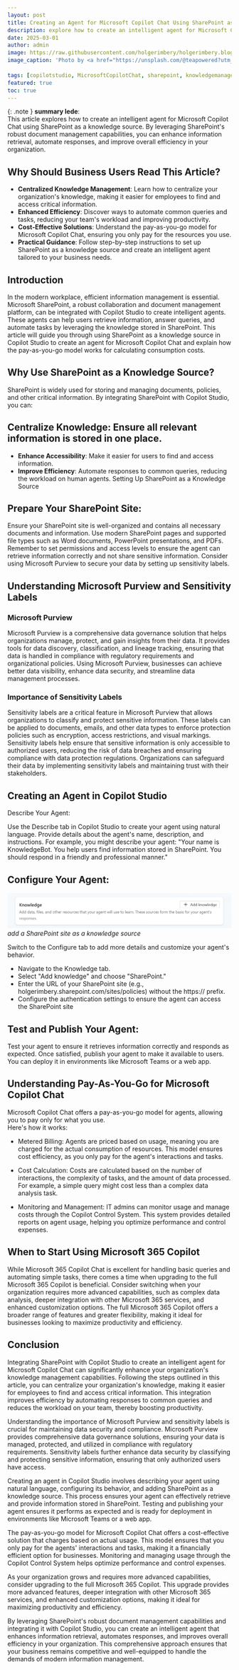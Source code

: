 ```yaml
---
layout: post
title: Creating an Agent for Microsoft Copilot Chat Using SharePoint as a Knowledge Source
description: explore how to create an intelligent agent for Microsoft Copilot Chat using SharePoint as a knowledge source. By leveraging SharePoint's robust document management capabilities, you can enhance information retrieval, automate responses, and improve overall efficiency in your organization.
date: 2025-03-01
author: admin
image: https://raw.githubusercontent.com/holgerimbery/holgerimbery.blog/main/holgerimbery/images/2025/02/patrick-robert-doyle-OvXht_wi5Ew-unsplash.jpg
image_caption: 'Photo by <a href="https://unsplash.com/@teapowered?utm_content=creditCopyText&utm_medium=referral&utm_source=unsplash">Patrick Robert Doyle</a> on <a href="https://unsplash.com/photos/interior-building-OvXht_wi5Ew?utm_content=creditCopyText&utm_medium=referral&utm_source=unsplash">Unsplash</a>'
      
tags: [copilotstudio, MicrosoftCopilotChat, sharepoint, knowledgemanagement]
featured: true
toc: true
---
```

{: .note }
**summary lede**:  
This article explores how to create an intelligent agent for Microsoft Copilot Chat using SharePoint as a knowledge source. By leveraging SharePoint's robust document management capabilities, you can enhance information retrieval, automate responses, and improve overall efficiency in your organization.

## Why Should Business Users Read This Article?

- **Centralized Knowledge Management**: Learn how to centralize your organization's knowledge, making it easier for employees to find and access critical information.
- **Enhanced Efficiency**: Discover ways to automate common queries and tasks, reducing your team's workload and improving productivity.
- **Cost-Effective Solutions**: Understand the pay-as-you-go model for Microsoft Copilot Chat, ensuring you only pay for the resources you use.
- **Practical Guidance**: Follow step-by-step instructions to set up SharePoint as a knowledge source and create an intelligent agent tailored to your business needs.


## Introduction

In the modern workplace, efficient information management is essential. Microsoft SharePoint, a robust collaboration and document management platform, can be integrated with Copilot Studio to create intelligent agents. These agents can help users retrieve information, answer queries, and automate tasks by leveraging the knowledge stored in SharePoint. This article will guide you through using SharePoint as a knowledge source in Copilot Studio to create an agent for Microsoft Copilot Chat and explain how the pay-as-you-go model works for calculating consumption costs.

## Why Use SharePoint as a Knowledge Source?

SharePoint is widely used for storing and managing documents, policies, and other critical information. By integrating SharePoint with Copilot Studio, you can:

## Centralize Knowledge: Ensure all relevant information is stored in one place.

* **Enhance Accessibility**: Make it easier for users to find and access information.
* **Improve Efficiency**: Automate responses to common queries, reducing the workload on human agents.
Setting Up SharePoint as a Knowledge Source

## Prepare Your SharePoint Site:

Ensure your SharePoint site is well-organized and contains all necessary documents and information.
Use modern SharePoint pages and supported file types such as Word documents, PowerPoint presentations, and PDFs.
Remember to set permissions and access levels to ensure the agent can retrieve information correctly and not share sensitive information. Consider using Microsoft Purview to secure your data by setting up sensitivity labels.

## Understanding Microsoft Purview and Sensitivity Labels

### Microsoft Purview

Microsoft Purview is a comprehensive data governance solution that helps organizations manage, protect, and gain insights from their data. It provides tools for data discovery, classification, and lineage tracking, ensuring that data is handled in compliance with regulatory requirements and organizational policies. Using Microsoft Purview, businesses can achieve better data visibility, enhance data security, and streamline data management processes.

### Importance of Sensitivity Labels

Sensitivity labels are a critical feature in Microsoft Purview that allows organizations to classify and protect sensitive information. These labels can be applied to documents, emails, and other data types to enforce protection policies such as encryption, access restrictions, and visual markings. Sensitivity labels help ensure that sensitive information is only accessible to authorized users, reducing the risk of data breaches and ensuring compliance with data protection regulations. Organizations can safeguard their data by implementing sensitivity labels and maintaining trust with their stakeholders.

## Creating an Agent in Copilot Studio

Describe Your Agent:

Use the Describe tab in Copilot Studio to create your agent using natural language. Provide details about the agent's name, description, and instructions.
For example, you might describe your agent: "Your name is KnowledgeBot. You help users find information stored in SharePoint. You should respond in a friendly and professional manner."

## Configure Your Agent:

![add a SharePoint site as a knowledge source](https://raw.githubusercontent.com/holgerimbery/holgerimbery.blog/main/holgerimbery/images/2025/02/upgit_20250215_1739638958.png)
*add a SharePoint site as a knowledge source*

Switch to the Configure tab to add more details and customize your agent's behavior.
* Navigate to the Knowledge tab.
* Select "Add knowledge" and choose "SharePoint."
* Enter the URL of your SharePoint site (e.g., holgerimbery.sharepoint.com/sites/policies) without the https:// prefix.
* Configure the authentication settings to ensure the agent can access the SharePoint site

## Test and Publish Your Agent:

Test your agent to ensure it retrieves information correctly and responds as expected.
Once satisfied, publish your agent to make it available to users. You can deploy it in environments like Microsoft Teams or a web app.

## Understanding Pay-As-You-Go for Microsoft Copilot Chat

Microsoft Copilot Chat offers a pay-as-you-go model for agents, allowing you to pay only for what you use.  
Here's how it works:

* Metered Billing:
Agents are priced based on usage, meaning you are charged for the actual consumption of resources.
This model ensures cost efficiency, as you only pay for the agent's interactions and tasks.

* Cost Calculation:
Costs are calculated based on the number of interactions, the complexity of tasks, and the amount of data processed.
For example, a simple query might cost less than a complex data analysis task.

* Monitoring and Management:
IT admins can monitor usage and manage costs through the Copilot Control System.
This system provides detailed reports on agent usage, helping you optimize performance and control expenses.

## When to Start Using Microsoft 365 Copilot

While Microsoft 365 Copilot Chat is excellent for handling basic queries and automating simple tasks, there comes a time when upgrading to the full Microsoft 365 Copilot is beneficial. Consider switching when your organization requires more advanced capabilities, such as complex data analysis, deeper integration with other Microsoft 365 services, and enhanced customization options. The full Microsoft 365 Copilot offers a broader range of features and greater flexibility, making it ideal for businesses looking to maximize productivity and efficiency.

## Conclusion

Integrating SharePoint with Copilot Studio to create an intelligent agent for Microsoft Copilot Chat can significantly enhance your organization's knowledge management capabilities. Following the steps outlined in this article, you can centralize your organization's knowledge, making it easier for employees to find and access critical information. This integration improves efficiency by automating responses to common queries and reduces the workload on your team, thereby boosting productivity.

Understanding the importance of Microsoft Purview and sensitivity labels is crucial for maintaining data security and compliance. Microsoft Purview provides comprehensive data governance solutions, ensuring your data is managed, protected, and utilized in compliance with regulatory requirements. Sensitivity labels further enhance data security by classifying and protecting sensitive information, ensuring that only authorized users have access.

Creating an agent in Copilot Studio involves describing your agent using natural language, configuring its behavior, and adding SharePoint as a knowledge source. This process ensures your agent can effectively retrieve and provide information stored in SharePoint. Testing and publishing your agent ensures it performs as expected and is ready for deployment in environments like Microsoft Teams or a web app.

The pay-as-you-go model for Microsoft Copilot Chat offers a cost-effective solution that charges based on actual usage. This model ensures that you only pay for the agents' interactions and tasks, making it a financially efficient option for businesses. Monitoring and managing usage through the Copilot Control System helps optimize performance and control expenses.

As your organization grows and requires more advanced capabilities, consider upgrading to the full Microsoft 365 Copilot. This upgrade provides more advanced features, deeper integration with other Microsoft 365 services, and enhanced customization options, making it ideal for maximizing productivity and efficiency.

By leveraging SharePoint's robust document management capabilities and integrating it with Copilot Studio, you can create an intelligent agent that enhances information retrieval, automates responses, and improves overall efficiency in your organization. This comprehensive approach ensures that your business remains competitive and well-equipped to handle the demands of modern information management.

